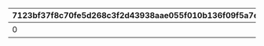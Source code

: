 |7123bf37f8c70fe5d268c3f2d43938aae055f010b136f09f5a7e1e686360d713|f6e109cafd7d42f834092152866938115e536f246a863b2b5b595d9d304bc418|25bb889e374dddf4ef98edf3d408fc15f3123e77ca778fa6906def936e6b69cb|cf65fb6bc7a24a55aebeb0e73739a43e994032aa23ab6fe160f971da6aafd68f|c6b7c6b7184d87ab31a1dd16158e7c77bea06ad60942fcd6a8dff95f934ee5f4|c6d879e29bb00f643adffb23da9cadfa5b2d3dffcdf5e9e5cdd56dc067b37003|2683bd50927cadaad90d578da4fd1bf6e1f4c0b8478105f71beec8d4d51f953f|51da4af4b59141e5818f2b97a24c4918b9f42cb312d53de6748e0ad74dd6f9a2|530021075e8bd5722e086a0b5c2791927371e2603a168c25321a08b7501acd55|515763652d1feb090f5bf7f8b4f86ca0df4ee4cbc996498fb944c2d6816070cf|d32e95f18bd653119e63ae2b90bbaaa31869bcdb749239ed927eaee485427abb|c7748ecb1098ee83928d10c969652d01f7aa88b2dd70989a331c6a95146f20c9|3212ab85ee11fca89f79a5f7b4e1a732e60cd9f04e3b21b0b2952d8b002ac56b|edba393b7f57dd67434094b3297c04774df4a68679dc872f050018a51bd75b36|03616bcc3c9ded11e87b0eb8d48019782f06745e6c1ae1c283b48f188028814d|7234698388f725260e62e79acd1b87ab01962e50c7715811dc4f4ae2aa0d8783|a31454203502952cd4d5b5694ff1a0bfa5855f38db69e59dce3b21993684680d|6c58b73e941af01d77bee6adec13a9889e523302634453b0063ecabf02fff8f3|
| --- | --- | --- | --- | --- | --- | --- | --- | --- | --- | --- | --- | --- | --- | --- | --- | --- | --- |
|0|15|スコアを累計で300000獲得しよう|0|0|11001021|0|0|0|0|0|0|0|0|300000|1|1|0|